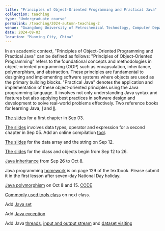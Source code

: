 ```yaml
---
title: "Principles of Object-Oriented Programming and Practical Java"
collection: teaching
type: "Undergraduate course"
permalink: /teaching/2024-autumn-teaching-2
venue: "Guangdong University of Petrochemical Technology, Computer Department"
date: 2024-09-03
location: "Maoming City, China"
---
```


In an academic context, "Principles of Object-Oriented Programming and Practical Java" can be defined as follows:
"Principles of Object-Oriented Programming" refers to the foundational concepts and methodologies in object-oriented programming (OOP) such as encapsulation, inheritance, polymorphism, and abstraction. These principles are fundamental to designing and implementing software systems where objects are used as the primary building blocks.
"Practical Java" denotes the application and implementation of these object-oriented principles using the Java programming language. It involves not only understanding Java syntax and features but also applying best practices in software design and development to solve real-world problems effectively. Two reference books for learning Java, [I](https://github.com/0voice/expert_readed_books/blob/master/%E8%BD%AF%E4%BB%B6%E6%8A%80%E6%9C%AF/Java%E6%A0%B8%E5%BF%83%E6%8A%80%E6%9C%AF(%E5%8D%B71)%EF%BC%9A%E5%9F%BA%E7%A1%80%E7%9F%A5%E8%AF%86(%E5%8E%9F%E4%B9%A6%E7%AC%AC8%E7%89%88).pdf) and [II](https://github.com/0voice/expert_readed_books/blob/master/%E8%BD%AF%E4%BB%B6%E6%8A%80%E6%9C%AF/Java%E6%A0%B8%E5%BF%83%E6%8A%80%E6%9C%AF%E5%8D%B7%202%20%E9%AB%98%E7%BA%A7%E7%89%B9%E6%80%A7%20%E5%8E%9F%E4%B9%A6%E7%AC%AC8%E7%89%88.pdf). 


[The slides](/files/0903-java_chapter01.pdf) for a first chapter in Sep 03. 

[The slides](/files/0905-java_chapter02.pdf) involves data types, operator and expression for a second chapter in Sep 05. Add an online compilation [tool](https://www.bejson.com/runcode/java/).

[The slides](/files/0912_java_dataArray.pdf) for the data array and the string on Sep 12.

[The slides](/files/0912_java_class_object.pdf) for the class and objects begin from Sep 12 to 26.

[Java inheritance](/files/0926_JAVA_inheritance.pdf) from Sep 26 to Oct 8.

Java programming [homework](/files/0905_SE_report_modul.docx) is on page 129 of the textbook. Please submit it in the first lesson after seven-day National Day holiday.

[Java polymorphism](/files/1015_JAVA_Polymorphism.pdf) on Oct 8 and 15. [CODE](/files/1015_JAVA_code.zip)

[Commonly used tools class](/files/1015_JAVA_tool_class.pdf) on next class.

Add [Java set](/files/1022_JAVA_set.pdf)

Add [Java exception](/files/1024_JAVA_Except.pdf)

Add Java [threads](/files/1029_Java_thread.pdf), [input and output stream](/files/1029_Java_input2output.pdf) and [dataset visiting](/files/1029_Java_datasetVisit.pdf)